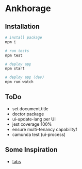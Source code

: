 # Ankhorage

## Installation

```bash
# install package
npm i

# run tests
npm test

# deploy app
npm start

# deploy app (dev)
npm run watch
```

## ToDo

- set document.title
- doctor package
- ui-update-lang per UI
- jest coverage 100%
- ensure multi-tenancy capabilityf
- camunda test (ui-process)

## Some Inspiration

- [tabs](https://inclusive-components.design/tabbed-interfaces/)
